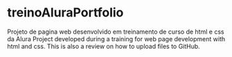 # treinoAluraPortfolio
Projeto de pagina web desenvolvido em treinamento de curso de html e css da Alura
Project developed during a training for web page development with html and css.
This is also a review on how to upload files to GitHub.
